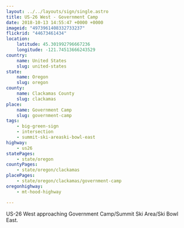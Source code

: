 ```yaml
---
layout: ../../layouts/sign/single.astro
title: US-26 West - Government Camp
date: 2018-10-13 14:55:47 +0000 +0000
imageid: "4973961408332733237"
flickrid: "44673461434"
location:
    latitude: 45.301992796667236
    longitude: -121.74513666243529
country:
    name: United States
    slug: united-states
state:
    name: Oregon
    slug: oregon
county:
    name: Clackamas County
    slug: clackamas
place:
    name: Government Camp
    slug: government-camp
tags:
    - big-green-sign
    - intersection
    - summit-ski-areaski-bowl-east
highway:
    - us26
statePages:
    - state/oregon
countyPages:
    - state/oregon/clackamas
placePages:
    - state/oregon/clackamas/government-camp
oregonhighway:
    - mt-hood-highway

---
```

US-26 West approaching Government Camp/Summit Ski Area/Ski Bowl East.